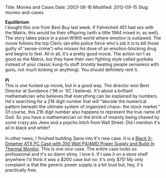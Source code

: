 Title: Movies and Cases
Date: 2003-08-16
Modified: 2012-09-15
Slug: movies-and-cases

<b>Equilibrium</b><br />
I bought this one from Best Buy last week. If Fahrenheit 451 had sex with the Matrix, this would be their offspring (with a little 1984 mixed in, as well). The story takes place in a post-WWIII world where emotion is outlawed. The movie follows the top Cleric (an elite police force who's job it is to kill those guilty of 'sense-crime') who misses his dose of an emotion-blocking drug and begins to feel. All in all, it's a pretty good movie. The action isn't as good as the Matrix, but they have their own fighting style called gunkata instead of your classic kung-fu stuff (mostly beating people senseless with guns, not much kicking or anything). You should definitely rent it.<br />
<br />
<b>Pi</b><br />
This is one fucked up movie, but in a good way. The director won Best Director at Sundance ('96 or '97, I believe). It's about a brilliant mathematician who believes that everything can be explained by numbers. He's searching for a 216 digit number that will "decode the numerical pattern beneath the ultimate system of organized chaos- the stock market." Of course, this 216 digit number also happens to represent the true name of God. So you have a mathematician on the brink of insanity being chased by some crazy ass Jews and a psycho bitch from Wall Street. Did I mention it's all in black and white?<br />
<br />
In other news, I finished building 3jane into it's new case. It is a <a href="http://www.xpcases.com/shop/item.asp?CatID=14&Sku=166" >Black X-Dreamer ATX PC Case with 350 Watt P4/AMD Power Supply and Build-In Thermal Monitor</a>. This is one <i>nice</i> case. The entire case looks so professional and it's so damn shiny, I love it. If I saw it on a store shelf anywhere I'd think it was a $200 case but no: it's only $70! My only complaint is that the generic power supply is a bit loud but, hey, it's practically free.
